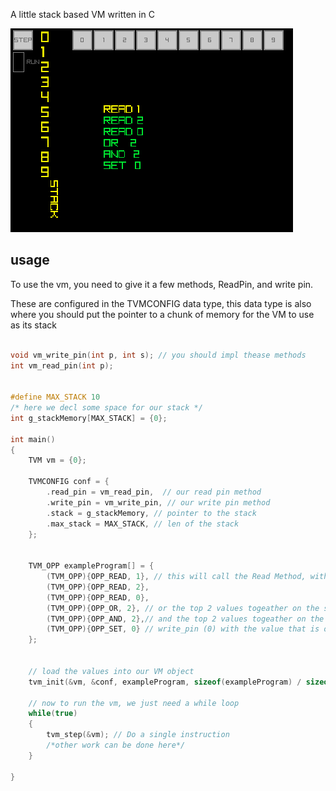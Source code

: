 A little stack based VM written in C 

![gif of vm running](tiny_vm_working_lol.gif)

## usage

To use the vm, you need to give it a few methods, ReadPin, and write pin.

These are configured in the TVMCONFIG data type, this data type is also where you should put the pointer to a chunk of memory for the VM to use as its stack


``` c

void vm_write_pin(int p, int s); // you should impl thease methods 
int vm_read_pin(int p);


#define MAX_STACK 10
/* here we decl some space for our stack */
int g_stackMemory[MAX_STACK] = {0};

int main()
{
    TVM vm = {0};

    TVMCONFIG conf = {
        .read_pin = vm_read_pin,  // our read pin method
        .write_pin = vm_write_pin, // our write pin method
        .stack = g_stackMemory, // pointer to the stack
        .max_stack = MAX_STACK, // len of the stack
    };


    TVM_OPP exampleProgram[] = {
        (TVM_OPP){OPP_READ, 1}, // this will call the Read Method, with a 1 as pin
        (TVM_OPP){OPP_READ, 2},
        (TVM_OPP){OPP_READ, 0},
        (TVM_OPP){OPP_OR, 2}, // or the top 2 values togeather on the stack and store onto the stack
        (TVM_OPP){OPP_AND, 2},// and the top 2 values togeather on the stack and store onto the stack
        (TVM_OPP){OPP_SET, 0} // write_pin (0) with the value that is on the top of the stack
    };


    // load the values into our VM object
    tvm_init(&vm, &conf, exampleProgram, sizeof(exampleProgram) / sizeof(exampleProgram[0]);

    // now to run the vm, we just need a while loop
    while(true)
    {
        tvm_step(&vm); // Do a single instruction
        /*other work can be done here*/
    }

}
```